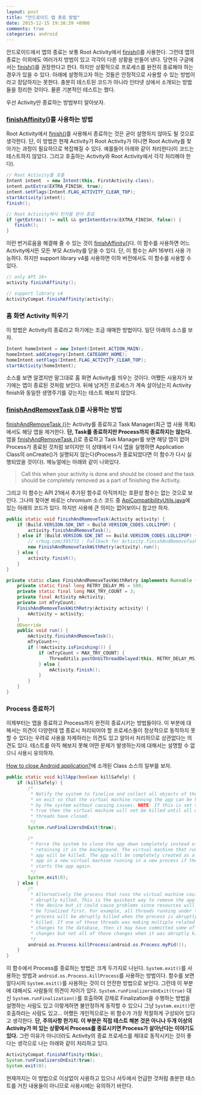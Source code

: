 ```yaml
---
layout: post
title: "안드로이드 앱 종료 방법"
date: 2015-12-15 19:38:39 +0900
comments: true
categories: android
---
```

안드로이드에서 앱의 종료는 보통 Root Activity에서 [finish()](http://developer.android.com/reference/android/app/Activity.html#finish%28%29)를 사용한다. 그런데 앱의 종료는 이외에도 여러가지 방법이 있고 각각이 다른 상황을 만들어 낸다. 당연히 구글에서는 [finish()](http://developer.android.com/reference/android/app/Activity.html#finish%28%29)를 권장한다고 한다. 하지만 상황적으로 프로세스를 완전히 종료해야 하는 경우가 있을 수 있다. 아래에 설명하고자 하는 것들은 안정적으로 사용할 수 있는 방법이라고 장담하지는 못한다. 충분히 테스트된 코드가 아니라 인터넷 상에서 소개되는 방법들을 정리한 것이다. 물론 기본적인 테스트는 했다.

우선 Activity만 종료하는 방법부터 알아보자.

### [finishAffinity()](http://developer.android.com/reference/android/app/Activity.html#finishAffinity%28%29)를 사용하는 방법

Root Activity에서 [finish()](http://developer.android.com/reference/android/app/Activity.html#finish%28%29)를 사용해서 종료하는 것은 굳이 설명하지 않아도 될 것으로 생각한다. 단, 이 방법은 현재 Activity가 Root Activity가 아니면 Root Activity를 찾아가는 과정이 필요하므로 복잡해질 수 있다. 예를들어 아래와 같이 처리한다(이 코드는 테스트하지 않았다. 그리고 호출하는 Activity와 Root Activity에서 각각 처리해야 한다).

```java
// Root Activity를 호출
Intent intent  = new Intent(this, FirstActivity.class);
intent.putExtra(EXTRA_FINISH, true);
intent.setFlags(Intent.FLAG_ACTIVITY_CLEAR_TOP);        
startActivity(intent);
finish();
```

```java
// Root Activity에서 인자를 받아 종료
if (getExtras() != null && getIntentExtra(EXTRA_FINISH, false)) {
   finish();
}
```

이런 번거로움을 해결해 줄 수 있는 것이 [finishAffinity()](http://developer.android.com/reference/android/app/Activity.html#finishAffinity%28%29)다. 이 함수를 사용하면 어느 Activity에서든 모든 부모 Activity를 닫을 수 있다. 단, 이 함수는 API 16부터 사용 가능하다. 하지만 support library v4를 사용하면 이하 버전에서도 이 함수를 사용할 수 있다.

```java
// only API 16+
activity.finishAffinity();

// support library v4
ActivityCompat.finishAffinity(activity);
```

### 홈 화면 Activity 띄우기

이 방법은 Activity의 종료라고 하기에는 조금 애매한 방법이다. 일단 아래의 소스를 보자.

```java
Intent homeIntent = new Intent(Intent.ACTION_MAIN);
homeIntent.addCategory(Intent.CATEGORY_HOME);
homeIntent.setFlags(Intent.FLAG_ACTIVITY_CLEAR_TOP);
startActivity(homeIntent);
```

소스를 보면 알겠지만 말그대로 홈 화면 Activity를 띄우는 것이다. 어쨌든 사용자가 보기에는 앱이 종료된 것처럼 보인다. 뒤에 남겨진 프로세스가 계속 살아남는지 Activity finish와 동일한 생명주기를 갖는지는 테스트 해보지 않았다.

### [finishAndRemoveTask ()](http://developer.android.com/reference/android/app/Activity.html#finishAndRemoveTask%28%29)를 사용하는 방법

[finishAndRemoveTask ()](http://developer.android.com/reference/android/app/Activity.html#finishAndRemoveTask%28%29)는 Activity를 종료하고 Task Manager(최근 앱 사용 목록)에서도 해당 앱을 제거한다. **단, Task를 종료하지만 Process까지 종료하지는 않는다.** 앱을 [finishAndRemoveTask ()](http://developer.android.com/reference/android/app/Activity.html#finishAndRemoveTask%28%29)로 종료하고 Task Manager를 보면 해당 앱이 없어 Process가 종료된 것처럼 보이지만 이 상태에서 다시 앱을 실행하면 Application Class의 onCreate()가 실행되지 않는다(Process가 종료되었다면 이 함수가 다시 실행되었을 것이다). 메뉴얼에는 아래와 같이 나와있다.

> Call this when your activity is done and should be closed and the task should be completely removed as a part of finishing the Activity.

그리고 이 함수는 API 21에서 추가된 함수로 아직까지는 호환성 함수는 없는 것으로 보인다. 그나마 찾아본 바로는 chromium 소스 코드 중 [ApiCompatibilityUtils.java](https://chromium.googlesource.com/chromium/src/base/+/master/android/java/src/org/chromium/base/ApiCompatibilityUtils.java)에 있는 아래의 코드가 있다. 하지만 사용에 큰 의미는 없어보이니 참고만 하자.

```java
public static void finishAndRemoveTask(Activity activity) {
    if (Build.VERSION.SDK_INT > Build.VERSION_CODES.LOLLIPOP) {
        activity.finishAndRemoveTask();
    } else if (Build.VERSION.SDK_INT == Build.VERSION_CODES.LOLLIPOP) {
        // crbug.com/395772 : Fallback for Activity.finishAndRemoveTask() failing.
        new FinishAndRemoveTaskWithRetry(activity).run();
    } else {
        activity.finish();
    }
}

private static class FinishAndRemoveTaskWithRetry implements Runnable {
    private static final long RETRY_DELAY_MS = 500;
    private static final long MAX_TRY_COUNT = 3;
    private final Activity mActivity;
    private int mTryCount;
    FinishAndRemoveTaskWithRetry(Activity activity) {
        mActivity = activity;
    }
    @Override
    public void run() {
        mActivity.finishAndRemoveTask();
        mTryCount++;
        if (!mActivity.isFinishing()) {
            if (mTryCount < MAX_TRY_COUNT) {
                ThreadUtils.postOnUiThreadDelayed(this, RETRY_DELAY_MS);
            } else {
                mActivity.finish();
            }
        }
    }
}
```

### Process 종료하기

이제부터는 앱을 종료하고 Process까지 완전히 종료시키는 방법들이다. 이 부분에 대해서는 의견이 다양한데 앱 종료시 처리되어야 할 프로세스들이 정상적으로 동작하지 못할 수 있다는 우려로 사용을 자제하라는 의견도 있고 알아서 처리하므로 상관없다는 의견도 있다. 테스트를 아직 해보지 못해 어떤 문제가 발생하는지에 대해서는 설명할 수 없으니 사용시 유의하자.

[How to close Android application?](http://stackoverflow.com/a/5036668)에 소개된  Class 소스의 일부를 보자.

```java
public static void killApp(boolean killSafely) {
    if (killSafely) {
        /*
         * Notify the system to finalize and collect all objects of the app
         * on exit so that the virtual machine running the app can be killed
         * by the system without causing issues. NOTE: If this is set to
         * true then the virtual machine will not be killed until all of its
         * threads have closed.
         */
        System.runFinalizersOnExit(true);

        /*
         * Force the system to close the app down completely instead of
         * retaining it in the background. The virtual machine that runs the
         * app will be killed. The app will be completely created as a new
         * app in a new virtual machine running in a new process if the user
         * starts the app again.
         */
        System.exit(0);
    } else {
        /*
         * Alternatively the process that runs the virtual machine could be
         * abruptly killed. This is the quickest way to remove the app from
         * the device but it could cause problems since resources will not
         * be finalized first. For example, all threads running under the
         * process will be abruptly killed when the process is abruptly
         * killed. If one of those threads was making multiple related
         * changes to the database, then it may have committed some of those
         * changes but not all of those changes when it was abruptly killed.
         */
        android.os.Process.killProcess(android.os.Process.myPid());
    }
}
```

이 함수에서 Process를 종료하는 방법은 크게 두가지로 나뉜다. `System.exit()`를 사용하는 방법과 `android.os.Process.killProcess`를 사용하는 방법이다. 함수를 보면 알다시피 `System.exit()`를 사용하는 것이 더 안전한 방법으로 보인다. 그런데 이 부분에 대해서도 사람들의 의견이 차이가 있다. `System.runFinalizersOnExit(true)` 대신 `System.runFinalization()`를 호출하여 강제로 Finalization을 수행하는 방법을 설명하는 사람도 있고 이렇게하면 불안정하게 동작할 수 있으니 그냥 `System.exit()`만 호출하라는 사람도 있고... 어쨌든 개인적으로는 위 함수가 가장 적절하게 구성되어 있다고 생각한다. **단, 주의사항 한가지. 이 부분은 직접 테스트 해본 것은 아니나 두개 이상의 Activity가 떠 있는 상황에서 Process를 종료시키면 Process가 살아난다는 이야기도 있다.** 그런 이유가 아니더라도 Activity의 종료 프로세스를 제대로 동작시키는 것이 좋다는 생각으로 나는 아래와 같이 처리하고 있다.

```java
ActivityCompat.finishAffinity(this);
System.runFinalizersOnExit(true);
System.exit(0);
```

현재까지는 이 방법으로 이상없이 사용하고 있으나 서두에서 언급한 것처럼 충분한 테스트를 거친 내용들이 아니므로 사용시에는 유의하기 바란다.
